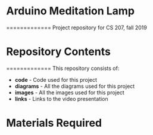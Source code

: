 # Arduino Meditation Lamp
============= Project repository for CS 207, fall 2019

# Repository Contents
============= This repository consists of:
* **code** - Code used for this project
* **diagrams** - All the diagrams used for this project
* **images** - All the images used for this project
* **links** - Links to the video presentation

# Materials Required
